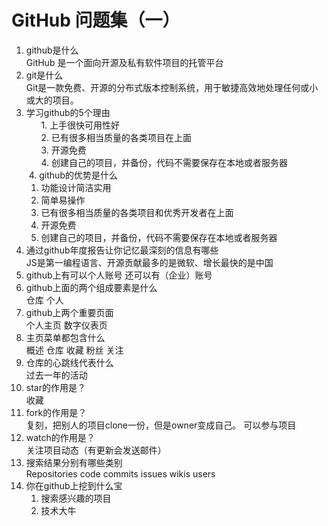 # GitHub 问题集（一）
  1. github是什么  
     GitHub 是一个面向开源及私有软件项目的托管平台
  2. git是什么  
     Git是一款免费、开源的分布式版本控制系统，用于敏捷高效地处理任何或小或大的项目。
  3. 学习github的5个理由  
       1. 上手很快可用性好  
       2. 已有很多相当质量的各类项目在上面  
       3. 开源免费     
       4. 创建自己的项目，并备份，代码不需要保存在本地或者服务器   
  4. github的优势是什么  
        1. 功能设计简洁实用  
        2. 简单易操作
        3. 已有很多相当质量的各类项目和优秀开发者在上面
        4. 开源免费
        5. 创建自己的项目，并备份，代码不需要保存在本地或者服务器
  5. 通过github年度报告让你记忆最深刻的信息有哪些  
     JS是第一编程语言、开源贡献最多的是微软、增长最快的是中国  
  6. github上有可以个人账号 还可以有（企业）账号  
  7. github上面的两个组成要素是什么  
     仓库 个人  
  8. github上两个重要页面  
     个人主页 数字仪表页  
  9. 主页菜单都包含什么  
      概述 仓库 收藏 粉丝 关注  
  10. 仓库的心跳线代表什么  
      过去一年的活动  
  11. star的作用是？  
       收藏  
  12. fork的作用是？  
      复刻，把别人的项目clone一份，但是owner变成自己。 可以参与项目  
  13. watch的作用是？  
      关注项目动态（有更新会发送邮件）  
  14. 搜索结果分别有哪些类别  
      Repositories  code commits issues wikis users  
  15. 你在github上挖到什么宝  
        1. 搜索感兴趣的项目  
        2. 技术大牛  

